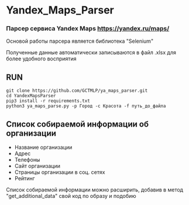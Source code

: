 # Yandex_Maps_Parser
### Парсер сервиса Yandex Maps https://yandex.ru/maps/

Основой работы парсера является библиотека "Selenium" 

Полученные данные автоматически записываются в файл .xlsx для более удобного восприятия

## RUN 
```commandline
git clone https://github.com/GCTMLP/ya_maps_parser.git
cd YandexMapsParser
pip3 install -r requirements.txt
python3 ya_maps_parse.py -p Город -c Красота -f путь_до_файла
```

## Список собираемой информации об организации

- Название организации
- Адрес
- Телефоны
- Сайт организации
- Страницы организации в соц. сетях
- Рейтинг

Список собираемой информации можно расширить, добавив в метод "get_additional_data" свой код по образу и подобию
